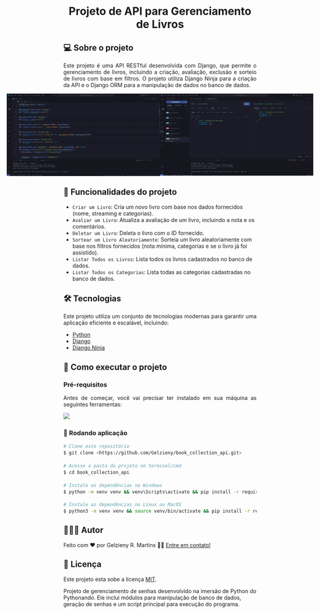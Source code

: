 <h1 align="center">Projeto de API para Gerenciamento de Livros</h1>

## 💻 Sobre o projeto

<p align="justify">
Este projeto é uma API RESTful desenvolvida com Django, que permite o gerenciamento de livros, incluindo a criação, avaliação, exclusão e sorteio de livros com base em filtros. O projeto utiliza Django Ninja para a criação da API e o Django ORM para a manipulação de dados no banco de dados.
</p>

<p align="center" style="display: flex; align-items: flex-start; justify-content: center;">
  <img alt="" title="#" src="./.github/img/endp.png" width="400px">

  <img alt="" title="#" src="./.github/img/image.png" width="400px">
</p>

## 🔨 Funcionalidades do projeto

- `Criar um Livro`: Cria um novo livro com base nos dados fornecidos (nome, streaming e categorias).
- `Avaliar um Livro`: Atualiza a avaliação de um livro, incluindo a nota e os comentários.
- `Deletar um Livro`: Deleta o livro com o ID fornecido.
- `Sortear um Livro Aleatoriamente`: Sorteia um livro aleatoriamente com base nos filtros fornecidos (nota mínima, categorias e se o livro já foi assistido).
- `Listar Todos os Livros`: Lista todos os livros cadastrados no banco de dados.
- `Listar Todos os Categorias`: Lista todas as categorias cadastradas no banco de dados.

## 🛠 Tecnologias

<p align="justify">Este projeto utiliza um conjunto de tecnologias modernas para garantir uma aplicação eficiente e escalável, incluindo:</p>

- [Python](https://www.python.org/)
- [Django](https://www.djangoproject.com/)
- [Django Ninja](https://django-ninja.dev/)

## 🚀 Como executar o projeto

### Pré-requisitos

<p align="justify">Antes de começar, você vai precisar ter instalado em sua máquina as seguintes ferramentas:</p>

<a href="https://skillicons.dev">
  <img src="https://skillicons.dev/icons?i=git,python,vscode" />
</a>

### 🎲 Rodando aplicação

```bash
# Clone este repositório
$ git clone <https://github.com/Gelzieny/book_collection_api.git>

# Acesse a pasta do projeto no terminal/cmd
$ cd book_collection_api

# Instale as dependências no Windows
$ python -m venv venv && venv\Scripts\activate && pip install -r requirements.txt

# Instale as dependências no Linux ou MacOS
$ python3 -m venv venv && source venv/bin/activate && pip install -r requirements.txt
```

## 🧑🏻‍💻 Autor

Feito com ❤️ por Gelzieny R. Martins 👋🏽 [Entre em contato!](https://www.linkedin.com/in/gelzieny/)

## 📝 Licença

Este projeto esta sobe a licença [MIT](./LICENSE).

Projeto de gerenciamento de senhas desenvolvido na imersão de Python do Pythonando. Ele inclui módulos para manipulação de banco de dados, geração de senhas e um script principal para execução do programa.
